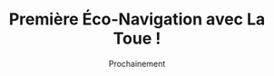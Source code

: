 ---
title: Première Éco-Navigation avec La Toue !
date: Prochainement
description: Venez découvrir notre nouvelle formule de nettoyage de l'Erdre à bord de La Toue. Une expérience unique alliant action écologique et découverte du patrimoine fluvial.
image: /images/uploads/bateau.png
link: "#contact"
linkText: Se tenir informé
publishDate: 2025-04-10T09:00:00.000Z
order: 1
--- 